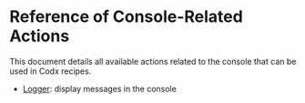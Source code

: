 # Reference of Console-Related Actions

This document details all available actions related to the console that can be used in Codx recipes.

* [Logger](console/logger.md): display messages in the console